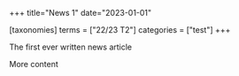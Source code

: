 +++
title="News 1"
date="2023-01-01"

[taxonomies]
terms = ["22/23 T2"]
categories = ["test"]
+++

The first ever written news article
<!-- more -->
More content